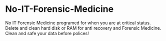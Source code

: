 # No-IT-Forensic-Medicine
No IT Forensic Medicine programed for when you are at critical status. Delete and clean hard disk or RAM for anti recovery and Forensic Medicine.
Clean and safe your data before polices!
